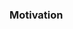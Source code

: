 <!--
Describe the contents of the PR briefly but completely.

If you write detailed commit messages, it is acceptable to copy/paste them
here, or write "see commit messages for details." If there is only one commit
in the PR, GitHub will have already added its commit message above.
-->

### Motivation

<!--
If this PR fixes a recognized bug or adds a known-desirable feature, add the link here.

If not, write a brief specification for the feature or description of the bug here. (If the feature or bug needs more than a brief description, create an issue and link it here.
-->
